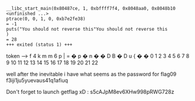 ```
__libc_start_main(0x80487ce, 1, 0xbffff7f4, 0x8048aa0, 0x8048b10 <unfinished ...>
ptrace(0, 0, 1, 0, 0xb7e2fe38)                                                                          = -1
puts("You should not reverse this"You should not reverse this
)                                                                     = 28
+++ exited (status 1) +++
```

token --> f 4 k m m 6 p | = � p �  n �  � D  B  � D  u  {  � �
          0 1 2 3 4 5 6 7 8 9 10 11 12 13 14 15 16 17 18 19 20 21 22  


well after the inevitable i have what seems as the password for flag09 f3iji1ju5yuevaus41q1afiuq

Don't forget to launch getflag xD : s5cAJpM8ev6XHw998pRWG728z